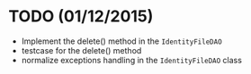 # TODO (01/12/2015)

* Implement the delete() method in the `IdentityFileDAO` 
* testcase for the delete() method
* normalize exceptions handling in the `IdentityFileDAO` class 